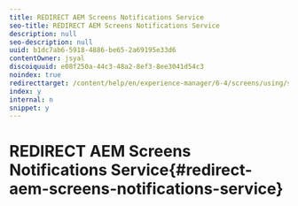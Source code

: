 ```yaml
---
title: REDIRECT AEM Screens Notifications Service
seo-title: REDIRECT AEM Screens Notifications Service
description: null
seo-description: null
uuid: b1dc7ab6-5918-4886-be65-2a69195e33d6
contentOwner: jsyal
discoiquuid: e08f250a-44c3-48a2-8ef3-8ee3041d54c3
noindex: true
redirecttarget: /content/help/en/experience-manager/6-4/screens/using/screens-notifications-service
index: y
internal: n
snippet: y
---
```


# REDIRECT AEM Screens Notifications Service{#redirect-aem-screens-notifications-service}

